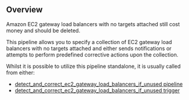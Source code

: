 ## Overview

Amazon EC2 gateway load balancers with no targets attached still cost money and should be deleted.

This pipeline allows you to specify a collection of EC2 gateway load balancers with no targets attached and either sends notifications or attempts to perform predefined corrective actions upon the collection.

Whilst it is possible to utilize this pipeline standalone, it is usually called from either:

- [detect_and_correct_ec2_gateway_load_balancers_if_unused pipeline](https://hub.flowpipe.io/mods/turbot/aws_thrifty/pipelines/aws_thrifty.pipeline.detect_and_correct_ec2_gateway_load_balancers_if_unused)
- [detect_and_correct_ec2_gateway_load_balancers_if_unused trigger](https://hub.flowpipe.io/mods/turbot/aws_thrifty/triggers/aws_thrifty.trigger.query.detect_and_correct_ec2_gateway_load_balancers_if_unused)
